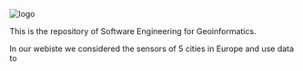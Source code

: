 
![logo](https://user-images.githubusercontent.com/72648197/170985612-5f4d9e43-4dd0-4541-89a7-63c116f66eda.png)

This is the repository of Software Engineering for Geoinformatics. 

In our webiste we considered the sensors of 5 cities in Europe and use data to 
